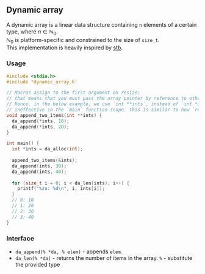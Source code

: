 ## Dynamic array

A dynamic array is a linear data structure containing `n` elements of a certain type, where $n\in\mathbb{N}_0$.  
$\mathbb{N}_0$ is platform-specific and constrained to the size of `size_t`.  
This implementation is heavily inspired by [stb](https://nothings.org/stb_ds/).


### Usage
```c
#include <stdio.h>
#include "dynamic_array.h'

// Macros assign to the first argument on resize;
// that means that you must pass the array pointer by reference to other functions. 
// Hence, in the below example, we use `int **ints`, instead of `int *ints`, which could make any changes (resize) to `ints`
// ineffective in the `main` function scope. This is similar to how `realloc` works.
void append_two_items(int **ints) {
  da_append(*ints, 10);
  da_append(*ints, 20);
}

int main() {
  int *ints = da_alloc(int);
  
  append_two_items(&ints);
  da_append(ints, 30);
  da_append(ints, 40);
  
  for (size_t i = 0; i < da_len(ints); i++) {
    printf("%zu: %d\n", i, ints[i]);
  }
  // 0: 10
  // 1: 20
  // 2: 30
  // 3: 40
}
```

### Interface
- `da_append(% *da, % elem)` - appends `elem`. 
- `da_len(% *da)` - returns the number of items in the array.
`%` - substitute the provided type
